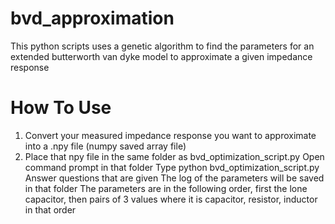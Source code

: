 # bvd_approximation
This python scripts uses a genetic algorithm to find the parameters for an extended butterworth van dyke model to approximate a given impedance response

# How To Use
1. Convert your measured impedance response you want to approximate into a .npy file (numpy saved array file)
2. Place that npy file in the same folder as  bvd_optimization_script.py
Open command prompt in that folder
Type python bvd_optimization_script.py
Answer questions that are given
The log of the parameters will be saved in that folder
The parameters are in the following order, first the lone capacitor, then pairs of 3 values where it is capacitor, resistor, inductor in that order
